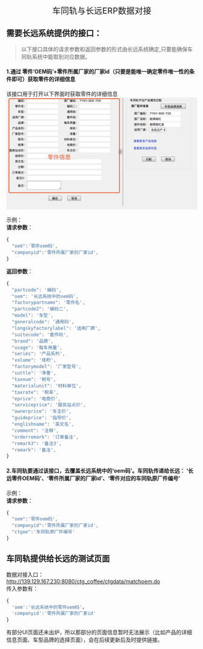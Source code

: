 <center style="font-size:22px">车同轨与长远ERP数据对接</center >  

## 需要长远系统提供的接口：
> 以下接口具体的请求参数和返回参数的形式由长远系统确定,只要能确保车同轨系统中能取到对应数据。  

#### 1.通过 零件‘OEM码’+零件所属厂家的厂家id（只要是能唯一确定零件唯一性的条件即可）获取零件的详细信息
该接口用于打开以下界面时获取零件的详细信息
![零件信息](../../image/零件信息.png)

示例：  
**请求参数**：  
```javascript
{  
  "oem":'零件oem码',
  "companyid":'零件所属厂家的厂家id',
}
```
**返回参数**：  
```javascript
{
  "partcode": '编码',
  "oem": '长远系统中的oem码',
  "factorypartname": '零件名',
  "partcode2": '编码二',
  "model": '车型',
  "generalcode": '通用码',
  "longskyfactorylabel": '适用厂牌',
  "suitecode": '套件码',
  "brand": '品牌',
  "usage": '每车用量',
  "series": '产品系列',
  "volume": '体积',
  "factorymodel": '厂家型号',
  "suttle": '净重',
  "taxnum": '税号',
  "materialunit": '材料单位',
  "taxrate": '税率',
  "eprice": '电商价',
  "serviceprice": '服务站点价',
  "ownerprice": '车主价',
  "guideprice": '指导价',
  "englishname": '英文名',
  "comment": '注释',
  "orderremark": '订单备注',
  "remark3": '备注3',
  "remark": '备注',
}
```


#### 2.车同轨要通过该接口，去覆盖长远系统中的‘oem码’。车同轨传递给长远： ‘长远零件OEM码’、‘零件所属厂家的厂家id’、‘零件对应的车同轨原厂件编号’  
示例：  
**请求参数**：  
```javascript
{  
  "oem":'零件oem码',
  "companyid":'零件所属厂家的厂家id',
  "ctgoe":'车同轨原厂件编号'
}
```

## 车同轨提供给长远的测试页面  
数据对接入口：
http://139.129.167.230:8080/ctg_coffee/ctgdata/matchoem.do  
传入参数有：
```javascript
{
  'oem':'长远系统中的零件oem码'，
  'companyid':'零件所属厂家的厂家id'
}
```

有部分UI页面还未出炉，所以那部分的页面信息暂时无法展示（比如产品的详细信息页面、车型品牌的选择页面），会在后续更新后及时提供链接。
